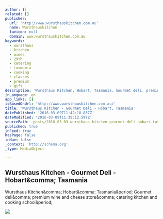 ```yaml
---
author: []
related: []
publisher:
  url: 'http://www.wursthauskitchen.com.au'
  name: Wursthauskitchen
  favicon: null
  domain: www.wursthauskitchen.com.au
keywords:
  - wursthaus
  - kitchen
  - wines
  - 29th
  - catering
  - tasmania
  - cooking
  - classes
  - premium
  - gift
description: 'Wursthaus Kitchen, Hobart, Tasmania. Gourmet deli, premium wine and cheese store, catering kitchen and cooking school.'
inLanguage: en
app_links: []
isBasedOnUrl: 'http://www.wursthauskitchen.com.au/'
title: 'Wursthaus Kitchen - Gourmet Deli - Hobart, Tasmania'
datePublished: '2016-03-09T11:42:18.837Z'
dateModified: '2016-03-09T11:35:12.597Z'
sourcePath: _posts/2016-03-09-wursthaus-kitchen-gourmet-deli-hobart-tasmania.md
published: true
inFeed: true
hasPage: false
inNav: false
_context: 'http://schema.org'
_type: MediaObject

---
```

<article style=""><h1>Wursthaus Kitchen - Gourmet Deli - Hobart&amp;comma; Tasmania</h1><p>Wursthaus Kitchen&amp;comma; Hobart&amp;comma; Tasmania&amp;period; Gourmet deli&amp;comma; premium wine and cheese store&amp;comma; catering kitchen and cooking school&amp;period;</p><img src="http://www.wursthauskitchen.com.au/images/interior.jpg" /></article>